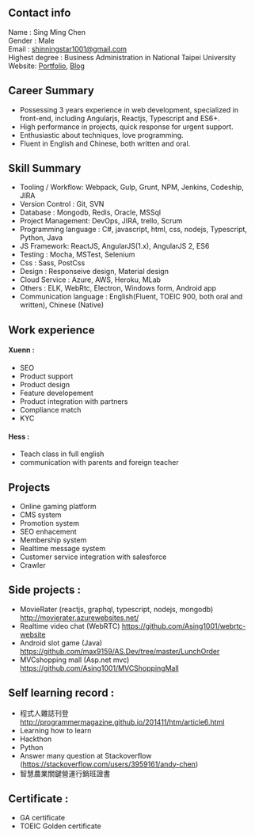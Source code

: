 ## Contact info
Name : Sing Ming Chen  
Gender : Male  
Email : shinningstar1001@gmail.com  
Highest degree : Business Administration in National Taipei University  
Website: [Portfolio](https://asing1001.github.io), [Blog](http://sincode.blogspot.tw/)

## Career Summary
* Possessing 3 years experience in web development, specialized in front-end, including Angularjs, Reactjs, Typescript and ES6+. 
* High performance in projects, quick response for urgent support.
* Enthusiastic about techniques, love programming.  
* Fluent in English and Chinese, both written and oral.

## Skill Summary
* Tooling / Workflow: Webpack, Gulp, Grunt, NPM, Jenkins, Codeship, JIRA
* Version Control : Git, SVN
* Database : Mongodb, Redis, Oracle, MSSql
* Project Management: DevOps, JIRA, trello, Scrum
* Programming language : C#, javascript, html, css, nodejs, Typescript, Python, Java
* JS Framework: ReactJS, AngularJS(1.x), AngularJS 2, ES6
* Testing : Mocha, MSTest, Selenium
* Css : Sass, PostCss
* Design : Responseive design, Material design
* Cloud Service : Azure, AWS, Heroku, MLab
* Others : ELK, WebRtc, Electron, Windows form, Android app
* Communication language : English(Fluent, TOEIC 900, both oral and written), Chinese (Native)

## Work experience
#### Xuenn :
* SEO
* Product support
* Product design
* Feature developement
* Product integration with partners
* Compliance match
* KYC

#### Hess :
* Teach class in full english
* communication with parents and foreign teacher

## Projects
* Online gaming platform
* CMS system
* Promotion system
* SEO enhacement
* Membership system
* Realtime message system
* Customer service integration with salesforce
* Crawler

## Side projects :
* MovieRater (reactjs, graphql, typescript, nodejs, mongodb) http://movierater.azurewebsites.net/
* Realtime video chat (WebRTC) https://github.com/Asing1001/webrtc-website
* Android slot game (Java) https://github.com/max9159/AS.Dev/tree/master/LunchOrder
* MVCshopping mall (Asp.net mvc) https://github.com/Asing1001/MVCShoppingMall

## Self learning record :
* 程式人雜誌刊登 http://programmermagazine.github.io/201411/htm/article6.html
* Learning how to learn 
* Hackthon
* Python 
* Answer many question at Stackoverflow (https://stackoverflow.com/users/3959161/andy-chen) 
* 智慧農業關鍵營運行銷班證書

## Certificate :
* GA certificate
* TOEIC Golden certificate

